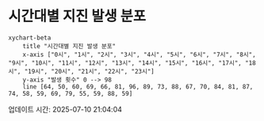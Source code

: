 # 시간대별 지진 발생 분포

```mermaid
xychart-beta
    title "시간대별 지진 발생 분포"
    x-axis ["0시", "1시", "2시", "3시", "4시", "5시", "6시", "7시", "8시", "9시", "10시", "11시", "12시", "13시", "14시", "15시", "16시", "17시", "18시", "19시", "20시", "21시", "22시", "23시"]
    y-axis "발생 횟수" 0 --> 98
    line [64, 50, 60, 69, 66, 81, 96, 89, 73, 88, 67, 70, 84, 81, 87, 74, 58, 59, 69, 79, 55, 59, 88, 59]
```

업데이트 시간: 2025-07-10 21:04:04
